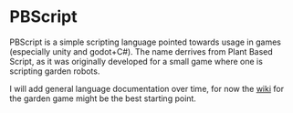 # PBScript

PBScript is a simple scripting language pointed towards usage in games (especially unity and godot+C#).
The name derrives from Plant Based Script, as it was originally developed for a small game where one is scripting garden robots.

I will add general language documentation over time, for now the [wiki](https://github.com/Five-Thousand-Kings/TodoGrow.Wiki/wiki) for the garden game might be the best starting point.
